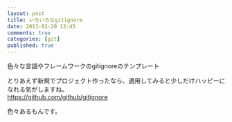 ```yaml
---
layout: post
title: いろいろなgitignore
date: 2013-02-20 12:45
comments: true
categories: [git]
published: true
---
```




色々な言語やフレームワークのgitignoreのテンプレート  
  
とりあえず新規でプロジェクト作ったなら、適用してみると少しだけハッピーになれる気がしますね。  
<https://github.com/github/gitignore>  
  
色々あるもんです。


